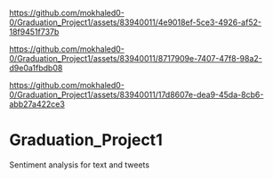 

https://github.com/mokhaled0-0/Graduation_Project1/assets/83940011/4e9018ef-5ce3-4926-af52-18f9451f737b



https://github.com/mokhaled0-0/Graduation_Project1/assets/83940011/8717909e-7407-47f8-98a2-d9e0a1fbdb08



https://github.com/mokhaled0-0/Graduation_Project1/assets/83940011/17d8607e-dea9-45da-8cb6-abb27a422ce3

# Graduation_Project1
Sentiment analysis for text and tweets
